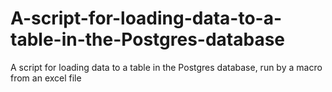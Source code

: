 # A-script-for-loading-data-to-a-table-in-the-Postgres-database
A script for loading data to a table in the Postgres database, run by a macro from an excel file
